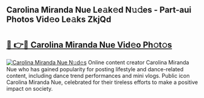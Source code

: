 ## Carolina Miranda Nue Le𝚊k𝚎d N𝚞𝚍es - Part-aui Photos Vid𝚎o Le𝚊ks ZkjQd

# <h2><a href="http://fb85r6.evod.top/?m=Carolina+Miranda+Nue">🔗 👉🔴 Carolina Miranda Nue Vid𝚎o Ph𝚘t𝚘s</a></h2>

[![Carolina Miranda Nue N𝚞d𝚎s](https://i.imgur.com/8V9OHl7.gif)](http://fb85r6.evod.top/?m=Carolina+Miranda+Nue)
Online content creator Carolina Miranda Nue who has gained popularity for posting lifestyle and dance-related content, including dance trend performances and mini vlogs. Public icon Carolina Miranda Nue, celebrated for their tireless efforts to make a positive impact on society. 
